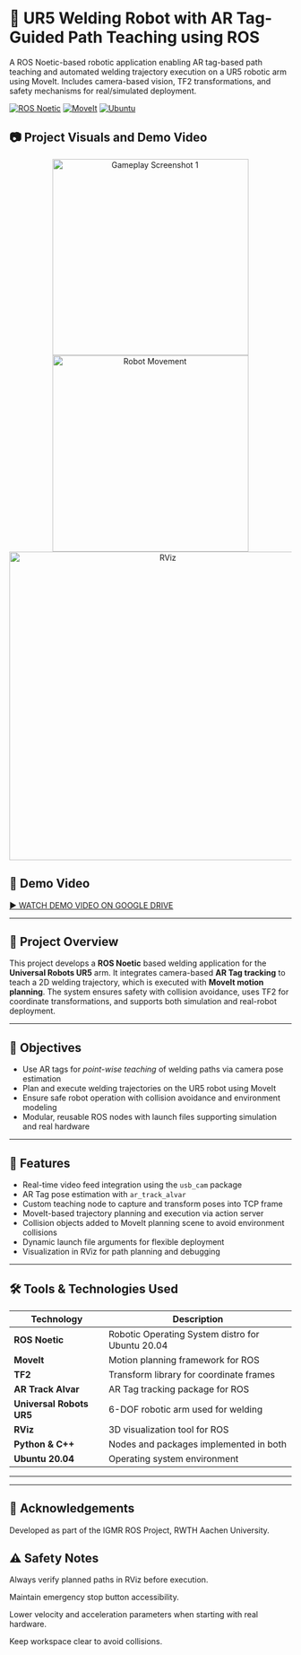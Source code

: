 # 🤖 UR5 Welding Robot with AR Tag-Guided Path Teaching using ROS
A ROS Noetic-based robotic application enabling AR tag-based path teaching and automated welding trajectory execution on a UR5 robotic arm using MoveIt. Includes camera-based vision, TF2 transformations, and safety mechanisms for real/simulated deployment.


[![ROS Noetic](https://img.shields.io/badge/ROS-Noetic-blue)](http://wiki.ros.org/noetic) 
[![MoveIt](https://img.shields.io/badge/MoveIt-Ros_Planning-orange)](https://moveit.ros.org/)
[![Ubuntu](https://img.shields.io/badge/Ubuntu-20.04-green)](https://ubuntu.com/)


## 📷 Project Visuals and Demo Video

<p align="center">
  <img src="https://github.com/user-attachments/assets/f2008ef0-8b00-4369-8f41-4364e904d218" alt="Gameplay Screenshot 1" width="350" />
  <img src="https://github.com/user-attachments/assets/0debef6f-2977-4890-a238-954e3f908f81" alt="Robot Movement" width="350" />
  <img src="https://github.com/user-attachments/assets/09a30344-c024-4e6a-a9d7-dd4586c332b9" alt="RViz" width="550" />
</p>









## 🎥 Demo Video
[▶️ WATCH DEMO VIDEO ON GOOGLE DRIVE](https://drive.google.com/file/d/17izh-64l6Ymf9zjNBsFVXGm6YPSrMRkZ/view?usp=drive_link)

---

## 🚀 Project Overview

This project develops a **ROS Noetic** based welding application for the **Universal Robots UR5** arm. It integrates camera-based **AR Tag tracking** to teach a 2D welding trajectory, which is executed with **MoveIt motion planning**. The system ensures safety with collision avoidance, uses TF2 for coordinate transformations, and supports both simulation and real-robot deployment.

---

## 🎯 Objectives

- Use AR tags for *point-wise teaching* of welding paths via camera pose estimation
- Plan and execute welding trajectories on the UR5 robot using MoveIt
- Ensure safe robot operation with collision avoidance and environment modeling
- Modular, reusable ROS nodes with launch files supporting simulation and real hardware

---

## 🧩 Features

- Real-time video feed integration using the `usb_cam` package
- AR Tag pose estimation with `ar_track_alvar`
- Custom teaching node to capture and transform poses into TCP frame
- MoveIt-based trajectory planning and execution via action server
- Collision objects added to MoveIt planning scene to avoid environment collisions
- Dynamic launch file arguments for flexible deployment
- Visualization in RViz for path planning and debugging

---

## 🛠️ Tools & Technologies Used

| Technology      | Description                                  |
|-----------------|----------------------------------------------|
| **ROS Noetic**  | Robotic Operating System distro for Ubuntu 20.04 |
| **MoveIt**      | Motion planning framework for ROS            |
| **TF2**         | Transform library for coordinate frames      |
| **AR Track Alvar** | AR Tag tracking package for ROS             |
| **Universal Robots UR5** | 6-DOF robotic arm used for welding      |
| **RViz**        | 3D visualization tool for ROS                 |
| **Python & C++**| Nodes and packages implemented in both        |
| **Ubuntu 20.04**| Operating system environment                   |

---




---

## 🤝 Acknowledgements
Developed as part of the IGMR ROS Project, RWTH Aachen University.

## ⚠️ Safety Notes
Always verify planned paths in RViz before execution.

Maintain emergency stop button accessibility.

Lower velocity and acceleration parameters when starting with real hardware.

Keep workspace clear to avoid collisions.


